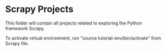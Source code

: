 # Scrapy Projects

This folder will contain all projects related to exploring the Python framework Scrapy.

To activate virtual environment, run "source tutorial-env/bin/activate" from Scrapy file.